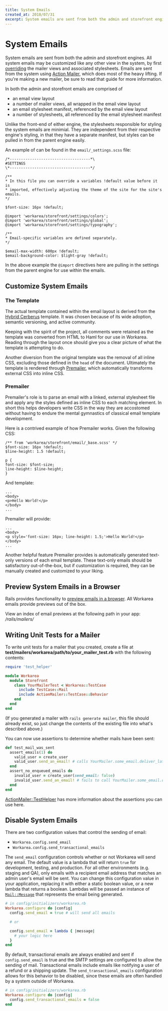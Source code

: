 ```yaml
---
title: System Emails
created_at: 2018/07/31
excerpt: System emails are sent from both the admin and storefront engines. All system emails may be customized like any other view in the system, by first overriding the mailer views and associated stylesheets.
---
```


# System Emails

System emails are sent from both the admin and storefront engines. All system emails may be customized like any other view in the system, by first [overriding](/articles/overriding.html) the mailer views and associated stylesheets. Emails are sent from the system using [Action Mailer](https://guides.rubyonrails.org/action_mailer_basics.html#), which does most of the heavy lifting. If you're making a new mailer, be sure to read that guide for more information.

In both the admin and storefront emails are comprised of

- an email view layout
- a number of mailer views, all wrapped in the email view layout
- an email stylesheet manifest, referenced by the email view layout
- a number of stylesheets, all referenced by the email stylesheet manifest

Unlike the front-end of either engine, the stylesheets responsible for styling the system emails are minimial. They are independent from their respective engine's styling, in that they have a separate manifest, but styles can be pulled in from the parent engine easily.

An example of can be found in the `email/_settings.scss` file:

```
/*------------------------------------*\
#SETTINGS
\*------------------------------------*/

/**
* In this file you can override a variables !default value before it is
* imported, effectively adjusting the theme of the site for the site's emails.
*/

$font-size: 16px !default;

@import 'workarea/storefront/settings/colors';
@import 'workarea/storefront/settings/global';
@import 'workarea/storefront/settings/typography';

/**
* Email-specific variables are defined separately.
*/

$email-max-width: 600px !default;
$email-background-color: $light-gray !default;
```

In the above example the `@import` directives here are pulling in the settings from the parent engine for use within the emails.

## Customize System Emails

### The Template

The actual template contained within the email layout is derived from the [Hybrid Cerberus](https://github.com/TedGoas/Cerberus) template. It was chosen because of its wide adoption, semantic versioning, and active community.

Keeping with the spirit of the project, all comments were retained as the template was converted from HTML to Haml for our use in Workarea. Reading through the layout once should give you a clear picture of what the template is attempting to do.

Another diversion from the original template was the removal of all inline CSS, excluding those defined in the `head` of the document. Ultimately the template is rendered through [Premailer](https://github.com/fphilipe/premailer-rails), which automatically transforms external CSS into inline CSS.

### Premailer

Premailer's role is to parse an email with a linked, external stylesheet file and apply any the styles defined as inline CSS to each matching element. In short this helps developers write CSS in the way they are accostomed without having to endure the mental gymnastics of classical email template development.

Here is a contrived example of how Premailer works. Given the following CSS:

```
/** from 'workarea/storefront/email/_base.scss' */
$font-size: 16px !default;
$line-height: 1.5 !default;

p {
font-size: $font-size;
line-height: $line-height;
}
```

And template:

```
...
<body>
<p>Hello World!</p>
</body>
...
```

Premailer will provide:

```
...
<body>
<p style='font-size: 16px; line-height: 1.5;'>Hello World!</p>
</body>
...
```

Another helpful feature Premailer provides is automatically generated text-only versions of each email template. These text-only emails should be satisfactory out-of-the-box, but if customization is required, they can be manually created and customized to your liking.

## Preview System Emails in a Browser

Rails provides functionality to [preview emails in a browser](http://api.rubyonrails.org/v4.1/classes/ActionMailer/Base.html#class-ActionMailer::Base-label-Previewing+emails). All Workarea emails provide previews out of the box.

View an index of email previews at the following path in your app: _/rails/mailers/_

## Writing Unit Tests for a Mailer

To write unit tests for a mailer that you created, create a file at **test/mailers/workarea/path/to/your_mailer_test.rb** with the following contents:

```ruby
require 'test_helper'

module Workarea
  module Storefront
    class YourMailerTest < Workarea::TestCase
      include TestCase::Mail
      include ActionMailer::TestCase::Behavior
    end
  end
end
```

(If you generated a mailer with `rails generate mailer`, this file should already exist, so just change the contents of the existing file into what's described above.)

You can now use assertions to determine whether mails have been sent:

```ruby
def test_mail_was_sent
  assert_emails(1) do
    valid_user = create_user
    valid_user.send_an_email! # calls YourMailer.some_email.deliver_later
  end
  assert_no_enqueued_emails do
    invalid_user = create_user(send_email: false)
    invalid_user.send_an_email! # fails to call YourMailer.some_email.deliver_later
  end
end
```

[ActionMailer::TestHelper](https://api.rubyonrails.org/v6.0.0/classes/ActionMailer/TestHelper.html) has more information about the assertions you can use here.

## Disable System Emails

There are two configuration values that control the sending of email:

- `Workarea.config.send_email`
- `Workarea.config.send_transactional_emails`

The `send_email` configuration controls whether or not Workarea will send any email. The default value is a lambda that will return `true` for development, testing, and production. For all other environments (e.g. staging and QA), only emails with a recipient email address that matches an admin user's email will be sent. You can change this configuration value in your application, replacing it with either a static boolean value, or a new lambda that returns a boolean. Lambdas will be passed an instance of [`Mail::Message`](https://github.com/mikel/mail) that represents the email being generated.

```ruby
# in config/initializers/workarea.rb
Workarea.configure do |config|
  config.send_email = true # will send all emails

  # or

  config.send_email = lambda { |message|  
    # your logic here
  }
end
```

By default, transactional emails are always enabled and sent if `config.send_email` is true and the SMTP settings are configured to allow the sending of mail. Transactional emails include emails like notifying a user of a refund or a shipping update. The `send_transactional_emails` configuration allows for this behavior to be disabled, since these emails are often handled by a system outside of Workarea.

```ruby
# in config/initializers/workarea.rb
Workarea.configure do |config|
  config.send_transactional_emails = false
end
```
